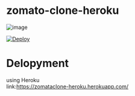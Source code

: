 # zomato-clone-heroku
![image](https://user-images.githubusercontent.com/60621772/155205676-9dee1c88-1212-4b47-a593-6d844f19d5a8.png)

[![Deploy](https://www.herokucdn.com/deploy/button.png)](https://heroku.com/deploy?template=https://github.com/ISHJOT15/zomato-clone-heroku)
# Delopyment 
using Heroku <br>
link:https://zomataclone-heroku.herokuapp.com/
